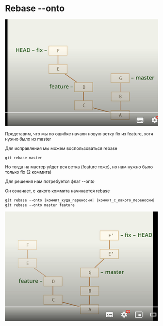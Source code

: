 # Rebase --onto

![](../../images/40.png)

Представим, что мы по ошибке начали новую ветку fix из feature, хотя нужно было из master

Для исправления мы можем воспользоваться rebase

    git rebase master

Но тогда на мастер уйдет вся ветка (feature тоже), но нам нужно было только fix (2 коммита)

Для решения нам потребуется флаг --onto

Он означает, с какого коммита начинается rebase

    git rebase --onto |коммит_куда_переносим| |коммит_с_какого_переносим|
    git rebase --onto master feature

![](../../images/41.png)